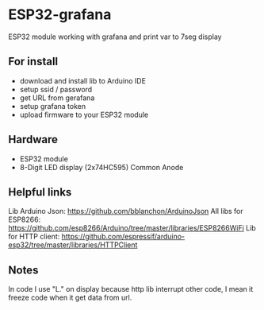 # ESP32-grafana
ESP32 module working with grafana and print var to 7seg display

## For install
 - download and install lib to Arduino IDE
 - setup ssid / password
 - get URL from gerafana
 - setup grafana token
 - upload firmware to your ESP32 module

## Hardware
 - ESP32 module
 - 8-Digit LED display (2x74HC595) Common Anode

## Helpful links
Lib Arduino Json:
https://github.com/bblanchon/ArduinoJson
All libs for ESP8266:
https://github.com/esp8266/Arduino/tree/master/libraries/ESP8266WiFi
Lib for HTTP client:
https://github.com/espressif/arduino-esp32/tree/master/libraries/HTTPClient

## Notes
In code I use "L." on display because http lib interrupt other code, I mean it freeze code when it get data from url.